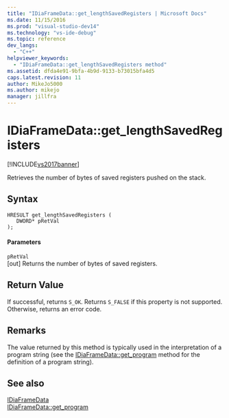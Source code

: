 ```yaml
---
title: "IDiaFrameData::get_lengthSavedRegisters | Microsoft Docs"
ms.date: 11/15/2016
ms.prod: "visual-studio-dev14"
ms.technology: "vs-ide-debug"
ms.topic: reference
dev_langs: 
  - "C++"
helpviewer_keywords: 
  - "IDiaFrameData::get_lengthSavedRegisters method"
ms.assetid: dfda4e91-9bfa-4b9d-9133-b73015bfa4d5
caps.latest.revision: 11
author: MikeJo5000
ms.author: mikejo
manager: jillfra
---
```

# IDiaFrameData::get_lengthSavedRegisters
[!INCLUDE[vs2017banner](../../includes/vs2017banner.md)]

Retrieves the number of bytes of saved registers pushed on the stack.  
  
## Syntax  
  
```cpp#  
HRESULT get_lengthSavedRegisters (   
   DWORD* pRetVal  
);  
```  
  
#### Parameters  
 `pRetVal`  
 [out] Returns the number of bytes of saved registers.  
  
## Return Value  
 If successful, returns `S_OK`. Returns `S_FALSE` if this property is not supported. Otherwise, returns an error code.  
  
## Remarks  
 The value returned by this method is typically used in the interpretation of a program string (see the [IDiaFrameData::get_program](../../debugger/debug-interface-access/idiaframedata-get-program.md) method for the definition of a program string).  
  
## See also  
 [IDiaFrameData](../../debugger/debug-interface-access/idiaframedata.md)   
 [IDiaFrameData::get_program](../../debugger/debug-interface-access/idiaframedata-get-program.md)
